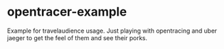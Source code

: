 # opentracer-example
Example for travelaudience usage. Just playing with opentracing and uber jaeger to get the feel of them and see their porks.
